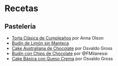 # Recetas

## Pastelería

* [Torta Clásica de Cumpleaños](pasteleria/torta_anna_olson.md) por Anna Olson
* [Budín de Limón sin Manteca](pasteleria/budin_limon_sin_manteca.md)
* [Cake Australiana de Chocolate](pasteleria/cake_chocolate.md) por Osvaldo Gross
* [Budín con Chips de Chocolate](pasteleria/budin_chips.md) por @FMilanessi
* [Cake Básica con Queso Crema](pasteleria/cake_basica_queso_cream.md) por Osvaldo Gross
